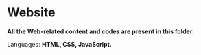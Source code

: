 # Website

**All the Web-related content and codes are present in this folder.**

Languages: **HTML, CSS, JavaScript.**